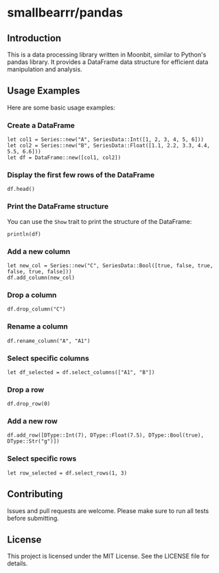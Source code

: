 # smallbearrr/pandas

## Introduction
This is a data processing library written in Moonbit, similar to Python's pandas library. It provides a DataFrame data structure for efficient data manipulation and analysis.

## Usage Examples
Here are some basic usage examples:

### Create a DataFrame
```moonbit
let col1 = Series::new("A", SeriesData::Int([1, 2, 3, 4, 5, 6]))
let col2 = Series::new("B", SeriesData::Float([1.1, 2.2, 3.3, 4.4, 5.5, 6.6]))
let df = DataFrame::new([col1, col2])
```

### Display the first few rows of the DataFrame
```moonbit
df.head()
```

### Print the DataFrame structure
You can use the `Show` trait to print the structure of the DataFrame:
```moonbit
println(df)
```

### Add a new column
```moonbit
let new_col = Series::new("C", SeriesData::Bool([true, false, true, false, true, false]))
df.add_column(new_col)
```

### Drop a column
```moonbit
df.drop_column("C")
```

### Rename a column
```moonbit
df.rename_column("A", "A1")
```

### Select specific columns
```moonbit
let df_selected = df.select_columns(["A1", "B"])
```

### Drop a row
```moonbit
df.drop_row(0)
```

### Add a new row
```moonbit
df.add_row([DType::Int(7), DType::Float(7.5), DType::Bool(true), DType::Str("g")])
```

### Select specific rows
```moonbit
let row_selected = df.select_rows(1, 3)
```

## Contributing
Issues and pull requests are welcome. Please make sure to run all tests before submitting.

## License
This project is licensed under the MIT License. See the LICENSE file for details.